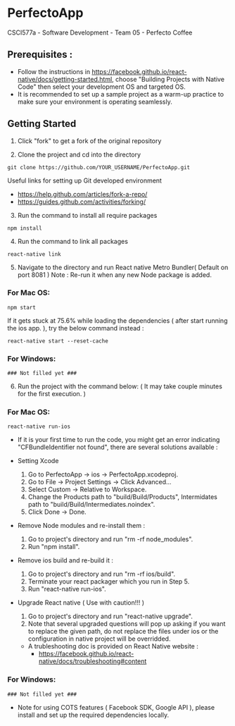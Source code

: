 # PerfectoApp
CSCI577a - Software Development - Team 05 - Perfecto Coffee

## Prerequisites :
- Follow the instructions in https://facebook.github.io/react-native/docs/getting-started.html, choose
  "Building Projects with Native Code" then select your development OS and targeted OS.
- It is recommended to set up a sample project as a warm-up practice to make sure your environment is operating seamlessly.

## Getting Started
1. Click "fork" to get a fork of the original repository

2. Clone the project and cd into the directory
```
git clone https://github.com/YOUR_USERNAME/PerfectoApp.git
```
Useful links for setting up Git developed environment
  - https://help.github.com/articles/fork-a-repo/
  - https://guides.github.com/activities/forking/

3. Run the command to install all require packages
```
npm install
```

4. Run the command to link all packages
```
react-native link
```

5. Navigate to the directory and run React native Metro Bundler( Default on port 8081 )
Note : Re-run it when any new Node package is added.
### For Mac OS:
```
npm start
```
If it gets stuck at 75.6% while loading the dependencies ( after start running the ios app. ), try the below command instead :
```
react-native start --reset-cache
```

### For Windows:
```
### Not filled yet ###
```

6. Run the project with the command below: ( It may take couple minutes for the first execution. )
### For Mac OS:
```
react-native run-ios
```

- If it is your first time to run the code, you might get an error indicating "CFBundleIdentifier not found", there are
  several solutions available :

- Setting Xcode
    1. Go to PerfectoApp -> ios -> PerfectoApp.xcodeproj.
    2. Go to File -> Project Settings -> Click Advanced...
    3. Select Custom -> Relative to Workspace.
    5. Change the Products path to "build/Build/Products", Intermidates path to "build/Build/Intermediates.noindex".
    6. Click Done -> Done.

- Remove Node modules and re-install them :
    1. Go to project's directory and run "rm -rf node_modules".
    2. Run "npm install".

- Remove ios build and re-build it :
    1. Go to project's directory and run "rm -rf ios/build".
    2. Terminate your react packager which you run in Step 5.
    2. Run "react-native run-ios".

- Upgrade React native ( Use with caution!!! )
    1. Go to project's directory and run "react-native upgrade".
    2. Note that several upgraded questions will pop up asking if you want to replace the given path,
       do not replace the files under ios or the configuration in native project will be overridded.

  - A trubleshooting doc is provided on React Native website :
    - https://facebook.github.io/react-native/docs/troubleshooting#content

### For Windows:
```
### Not filled yet ###
```

- Note for using COTS features ( Facebook SDK, Google API ), please install and set up the required dependencies locally.

